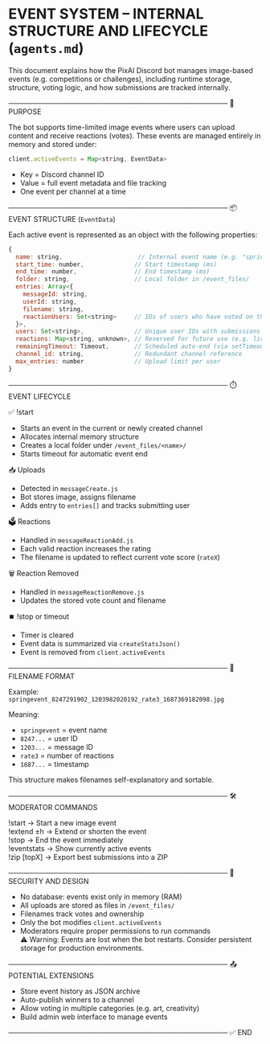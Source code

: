 # EVENT SYSTEM – INTERNAL STRUCTURE AND LIFECYCLE (`agents.md`)

This document explains how the PixAI Discord bot manages image-based events (e.g. competitions or challenges), including runtime storage, structure, voting logic, and how submissions are tracked internally.

────────────────────────────────────────────
📌 PURPOSE

The bot supports time-limited image events where users can upload content and receive reactions (votes). These events are managed entirely in memory and stored under:

```js
client.activeEvents = Map<string, EventData>
```

- Key = Discord channel ID  
- Value = full event metadata and file tracking  
- One event per channel at a time

────────────────────────────────────────────
📦 EVENT STRUCTURE (`EventData`)

Each active event is represented as an object with the following properties:

```js
{
  name: string,                     // Internal event name (e.g. "spring2025")
  start_time: number,              // Start timestamp (ms)
  end_time: number,                // End timestamp (ms)
  folder: string,                  // Local folder in /event_files/
  entries: Array<{
    messageId: string,
    userId: string,
    filename: string,
    reactionUsers: Set<string>     // IDs of users who have voted on this image
  }>,
  users: Set<string>,              // Unique user IDs with submissions
  reactions: Map<string, unknown>, // Reserved for future use (e.g. live stats)
  remainingTimeout: Timeout,       // Scheduled auto-end (via setTimeout)
  channel_id: string,              // Redundant channel reference
  max_entries: number              // Upload limit per user
}
```

────────────────────────────────────────────
⏱️ EVENT LIFECYCLE

✅ !start  
- Starts an event in the current or newly created channel  
- Allocates internal memory structure  
- Creates a local folder under `/event_files/<name>/`  
- Starts timeout for automatic event end

📥 Uploads  
- Detected in `messageCreate.js`  
- Bot stores image, assigns filename  
- Adds entry to `entries[]` and tracks submitting user

🗳 Reactions  
- Handled in `messageReactionAdd.js`  
- Each valid reaction increases the rating  
- The filename is updated to reflect current vote score (`rateX`)

🗑 Reaction Removed  
- Handled in `messageReactionRemove.js`  
- Updates the stored vote count and filename

⏹️ !stop or timeout  
- Timer is cleared  
- Event data is summarized via `createStatsJson()`  
- Event is removed from `client.activeEvents`

────────────────────────────────────────────
📝 FILENAME FORMAT

Example:  
`springevent_8247291902_1203982020192_rate3_1687369182098.jpg`

Meaning:  
- `springevent` = event name  
- `8247...` = user ID  
- `1203...` = message ID  
- `rate3` = number of reactions  
- `1687...` = timestamp

This structure makes filenames self-explanatory and sortable.

────────────────────────────────────────────
🛠 MODERATOR COMMANDS

!start <name> <duration> <max>   → Start a new image event  
!extend <name> ±h                → Extend or shorten the event  
!stop                            → End the event immediately  
!eventstats                      → Show currently active events  
!zip <event> [topX]              → Export best submissions into a ZIP

────────────────────────────────────────────
🔐 SECURITY AND DESIGN

- No database: events exist only in memory (RAM)  
- All uploads are stored as files in `/event_files/`  
- Filenames track votes and ownership  
- Only the bot modifies `client.activeEvents`  
- Moderators require proper permissions to run commands  
⚠️ Warning: Events are lost when the bot restarts. Consider persistent storage for production environments.

────────────────────────────────────────────
📤 POTENTIAL EXTENSIONS

- Store event history as JSON archive  
- Auto-publish winners to a channel  
- Allow voting in multiple categories (e.g. art, creativity)  
- Build admin web interface to manage events

────────────────────────────────────────────
✅ END

